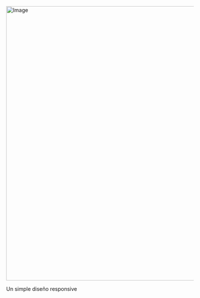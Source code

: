 <img width="1280" height="735" alt="Image" src="https://github.com/user-attachments/assets/0268ca47-6f9c-4565-be62-1f3d8fc05e4b" />

Un simple diseño responsive
